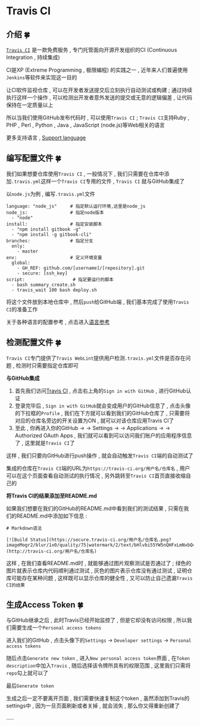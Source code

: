 # Travis  CI






<extoc></extoc>

## 介绍  🍀

[`Travis CI`](http://travis-ci.org/) 是一款免费服务 , 专门托管面向开源开发组织的CI (Continuous Integration , 持续集成) 

CI是XP (Extreme Programming , 极限编程) 的实践之一 , 近年来人们普遍使用`Jenkins`等软件来实现这一目的

让CI软件监视仓库 , 可以在开发者发送提交后立刻执行自动测试或构建 ; 通过持续执行这样一个操作 , 可以检测出开发者意外发送的提交或无意的逻辑偏差 , 让代码保持在一定质量以上

所以当我们使用GitHub发布代码时 , 可以使用`Travis CI` ; `Travis CI`支持Ruby , PHP , Perl , Python , Java , JavaScript (node.js)等Web相关的语言

更多支持语言 , [Support language](https://docs.travis-ci.com/) 

## 编写配置文件  🍀

我们如果想要仓库使用`Travis CI` , 一般情况下 , 我们只需要在仓库中添加`.travis.yml`这样一个`Travis CI`专用的文件 , `Travis CI` 就与GitHub集成了

以`node.js`为例 , 编写`.travis.yml`文件

```shell
language: "node_js"     # 指定默认运行环境,这里是node_js
node_js:                # 指定node版本
  - "node"
install:                # 指定安装脚本
  - "npm install gitbook -g"
  - "npm install -g gitbook-cli"
branches:               # 指定分支
  only:
    - master
env:                    # 定义环境变量
  global:
    - GH_REF: github.com/[username]/[repository].git
    - secure: [ssh_key]
script:                  # 指定要运行的脚本
  - bash summary_create.sh
  - travis_wait 100 bash deploy.sh
```

将这个文件放到本地仓库中 , 然后`push`给GitHub端 , 我们基本完成了使用`Travis CI`的准备工作

关于各种语言的配置参考 , 点击进入[语言参考](https://docs.travis-ci.com/user/languages)

## 检测配置文件  🍀

`Travis CI`专门提供了`Travis WebLint`提供用户检测`.travis.yml`文件是否存在问题 , 检测时只需要指定仓库即可

**与GitHub集成**

1. 首先我们访问[Travis CI](https://www.travis-ci.org/) , 点击右上角的`Sign in with GitHub` , 进行GitHub认证
2. 登录完毕后 , `Sign in with GitHub`就会变成用户的GitHub信息了 , 点击头像的下拉框的`Profile` , 我们在下方就可以看到我们的GitHub仓库了 , 只需要将对应的仓库名旁边的开关设置为ON , 就可以对该仓库应用Travis CI了
3. 至此 , 你再进入你的GitHub → → Settings → → Applications → → Authorized OAuth Apps , 我们就可以看到可以访问我们账户的应用程序信息了 , 这里就是`Travis CI`了


这样 , 我们只要向GitHub进行push操作 , 就会自动触发`Travis CI`端的自动测试了

集成的仓库在`Travis CI`端的URL为`https://travis-ci.org/用户名/仓库名` , 用户可以在这个页面查看自动测试的执行情况 , 另外跳转至`Travis CI`首页直接收缩自己的

**将Travis CI的结果添加至README.md**

如果我们想要在我们的GitHub的README.md中看到我们的测试结果 , 只需在我们的README.md中添加如下信息 : 

```
# Markdown语法

[![Build Status](https://secure.travis-ci.org/用户名/仓库名.png?imageMogr2/blur/1x0/quality/75|watermark/2/text/bHlvbi55YW5nQHFxLmNvbQ==/font/YXBhcmFqaXRh/fontsize/560/fill/Izk0ODI4Mg==/dissolve/100/gravity/SouthEast/dx/10/dy/10)](http://travis-ci.org/用户名/仓库名)
```

这样 , 在我们查看README.md时 , 就能够通过图片观察测试是否通过了 ; 绿色的图片就表示仓库内代码顺利通过测试 , 灰色的图片表示仓库没有通过测试 , 证明仓库可能存在某种问题 , 这样既可以显示仓库的健全性 , 又可以防止自己遗漏`Travis CI的结果`

## 生成Access Token  🍀

与GitHub继承之后 , 此时Travis已经开始监控了 , 但是它却没有访问权限 , 所以我们需要生成一个`Personal access tokens` 

进入我们的GitHub , 点击头像下的`Settings`  →  `Developer settings`   →  `Personal access tokens` 

随后点击`Generate new token` , 进入`New personal access token`界面 , 在`Token description`中加入`Travis` , 随后选择该令牌所具有的权限范围 , 这里我们只需将`repo`勾上就可以了

最后`Generate token`

生成之后一定不要离开页面 , 我们需要快速复制这个token , 虽然添加到Travis的settings中 , 因为一旦页面刷新或者关掉 , 就会消失 , 那么你又得重新创建了

.....
















